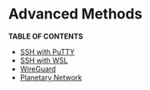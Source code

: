 # Advanced Methods

**TABLE OF CONTENTS**

- [SSH with PuTTY](../ssh_putty.md)
- [SSH with WSL](../ssh_wsl.md)
- [WireGuard](./ssh_wireguard.md)
- [Planetary Network](./planetarynetwork.md)